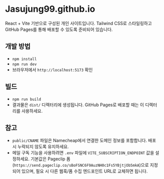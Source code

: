 # Jasujung99.github.io

React + Vite 기반으로 구성된 개인 사이트입니다. Tailwind CSS로 스타일링하고 GitHub Pages를 통해 배포할 수 있도록 준비되어 있습니다.

## 개발 방법

- `npm install`
- `npm run dev`
- 브라우저에서 `http://localhost:5173` 확인

## 빌드

- `npm run build`
- 결과물은 `dist/` 디렉터리에 생성됩니다. GitHub Pages로 배포할 때는 이 디렉터리를 사용하세요.

## 참고

- `public/CNAME` 파일은 Namecheap에서 연결한 도메인 정보를 포함합니다. 배포 시 누락되지 않도록 유지하세요.
- 메일 구독 기능을 사용하려면 `.env` 파일에 `VITE_SUBSCRIPTION_ENDPOINT` 값을 설정하세요. 기본값은 Pageclip 폼(`https://send.pageclip.co/sBoFSNC6F9AuzNH0c1Fs5YBjtjOb5mkA`)으로 지정되어 있으며, 필요 시 다른 웹훅/폼 수집 엔드포인트 URL로 교체하면 됩니다.